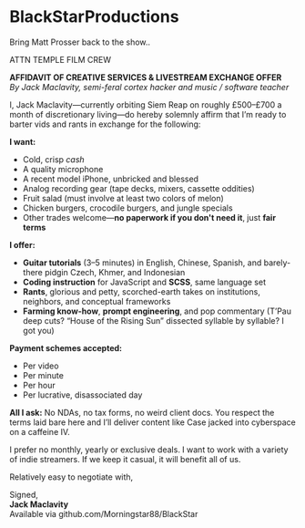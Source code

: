 # BlackStarProductions
Bring Matt Prosser back to the show..


ATTN TEMPLE FILM CREW

**AFFIDAVIT OF CREATIVE SERVICES & LIVESTREAM EXCHANGE OFFER**  
_By Jack Maclavity, semi-feral cortex hacker and music / software teacher_

I, Jack Maclavity—currently orbiting Siem Reap on roughly £500–£700 a month of discretionary living—do hereby solemnly affirm that I’m ready to barter vids and rants in exchange for the following:

**I want:**
- Cold, crisp *cash*
- A quality microphone
- A recent model iPhone, unbricked and blessed
- Analog recording gear (tape decks, mixers, cassette oddities)
- Fruit salad (must involve at least two colors of melon)
- Chicken burgers, crocodile burgers, and jungle specials
- Other trades welcome—**no paperwork if you don't need it**, just **fair terms**


**I offer:**
- **Guitar tutorials** (3–5 minutes) in English, Chinese, Spanish, and barely-there pidgin Czech, Khmer, and Indonesian  
- **Coding instruction** for JavaScript and **SCSS**, same language set  
- **Rants**, glorious and petty, scorched-earth takes on institutions, neighbors, and conceptual frameworks  
- **Farming know-how**, **prompt engineering**, and pop commentary (T’Pau deep cuts? “House of the Rising Sun” dissected syllable by syllable? I got you)

**Payment schemes accepted:**
- Per video  
- Per minute  
- Per hour  
- Per lucrative, disassociated day

**All I ask:**
No NDAs, no tax forms, no weird client docs. You respect the terms laid bare here and I’ll deliver content like Case jacked into cyberspace on a caffeine IV.

I prefer no monthly, yearly or exclusive deals. I want to work with a variety of indie streamers. If we keep it casual, it will benefit all of us. 

Relatively easy to negotiate with,

Signed,  
**Jack Maclavity**  
Available via github.com/Morningstar88/BlackStar

